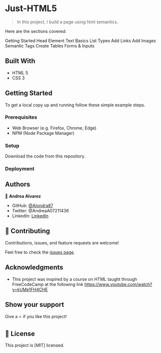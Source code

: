 # Just-HTML5

> In this project, I build a page using html semantics.

Here are the sections covered:

Getting Started
Head Element
Text Basics
List Types
Add Links
Add Images
Semantic Tags
Create Tables
Forms & Inputs

## Built With

- HTML 5
- CSS 3

## Getting Started

To get a local copy up and running follow these simple example steps.

### Prerequisites

- Web Browser (e.g. Firefox, Chrome, Edge)
- NPM (Node Package Manager)

### Setup

Download the code from this repository.

### Deployment

## Authors

👤 **Andrea Alvarez**

- GitHub: [@Alondra87](https://github.com/Alondra87)
- Twitter: @AndreaA07211436
- LinkedIn: [LinkedIn](https://www.linkedin.com/in/andrea-a-384903224/)

## 🤝 Contributing

Contributions, issues, and feature requests are welcome!

Feel free to check the [issues page](../../issues/).

## Acknowledgments

- This project was inspired by a course on HTML taught through FreeCodeCamp at the following link https://www.youtube.com/watch?v=kUMe1FH4CHE

## Show your support

Give a ⭐️ if you like this project!

## 📝 License

This project is [MIT] licensed.
